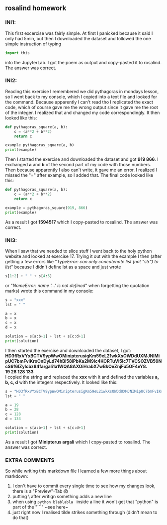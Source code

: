 ## rosalind homework

### **INI1:** 
This first excercise was fairly simple. At first I panicked because it said I only had 5min, but then I downloaded the dataset and followed the one simple instruction of typing
```python
import this
```
into the JupyterLab.
I got the poem as output and copy-pasted it to rosalind. The answer was correct.

### **INI2:** 
Reading this exercise I remembered we did pythagoras in mondays lesson, so I went back to my console, which I copied into a text file and looked for the command. Because apparently I can't read tho I replicated the exact code, which of course gave me the wrong output since it gave me the root of the integer. I realized that and changed my code correspondingly. It then looked like this:
```python
def pythagoras_square(a, b):
    c = (a**2 + b**2)
    return c

example pythagoras_square(a, b)
print(example)
```
Then I started the exercise and downloaded the dataset and got **919 866**. I exchanged **a** and **b** of the second part of my code with those numbers. Then because apparently I also can't write, it gave me an error. I realized I missed the "=" after example, so I added that. The final code looked like this:
```python
def pythagoras_square(a, b):
    c = (a**2 + b**2)
    return c

example = pythagoras_square(919, 866)
print(example)
```
As a result I got **1594517** which I copy-pasted to rosalind. The answer was correct.

### **INI3:**
When I saw that we needed to slice stuff I went back to the holy python website and looked at exercise 17. Trying it out with the example I then (after getting a few errors like "*TypeError: can only concatenate list (not "str") to list*" because I didn't define lst as a space and just wrote 
```python
s[1:2] + " " + s[4:5]
```
or "*NameError: name '...' is not defined*" when forgetting the quotation marks) wrote this command in my console:
```python
s = "xxx"
lst = " "

a = x
b = x
c = x
d = x

solution = s[a:b+1] + lst + s[c:d+1]
print(solution)
```
I then started the exercise and downloaded the dataset, I got:
**HD3fRxVYxBCTV9ypWwOMinipterusigKm59eL21wkXsOWDdUXMJNIMipUC7bmFvIKroOnDyLd74hBl58iPbKa2M9lc4KORTuVi5Ic7TVCSOZVB59NcS6f6IZylcbz84fargali1a1WQA8AXOiHrabX7wBkOeZnjFu5OF4eY8.\
19 28 128 133**\
I copied the string and replaced the **xxx** with it and defined the variables **a, b, c, d** with the integers respectively.
It looked like this:
```python
s = "HD3fRxVYxBCTV9ypWwOMinipterusigKm59eL21wkXsOWDdUXMJNIMipUC7bmFvIKroOnDyLd74hBl58iPbKa2M9lc4KORTuVi5Ic7TVCSOZVB59NcS6f6IZylcbz84fargali1a1WQA8AXOiHrabX7wBkOeZnjFu5OF4eY8."
lst = " "

a = 19
b = 28
c = 128
d = 133

solution = s[a:b+1] + lst + s[c:d+1]
print(solution)
```
As a result I got **Minipterus argali** which I copy-pasted to rosalind. The answer was correct.

### **EXTRA COMMENTS**
So while writing this markdown file I learned a few more things about markdown:
1. I don't have to commit every single time to see how my changes look, there is a "Preview"-Tab 😱
2. putting \ after writign something adds a new line 
3. when using ```python blablabla ``` inside a line it won't get that "python" is part of the "```" ~see here~
4. just right now I realised tilde strikes something through (didn't mean to do that)


